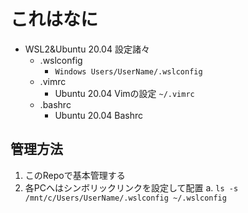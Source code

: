 # これはなに

- WSL2&Ubuntu 20.04 設定諸々
	- .wslconfig
		- `Windows Users/UserName/.wslconfig`
	- .vimrc
		- Ubuntu 20.04 Vimの設定 `~/.vimrc`
	- .bashrc
		- Ubuntu 20.04 Bashrc

## 管理方法
1. このRepoで基本管理する
2. 各PCへはシンボリックリンクを設定して配置
	a. `ls -s /mnt/c/Users/UserName/.wslconfig ~/.wslconfig`
